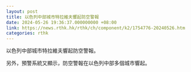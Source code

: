 ```yaml
---
layout: post
title: 以色列中部城市特拉維夫響起防空警報
date: 2024-05-26 19:36:37.000000000 +08:00
link: https://news.rthk.hk/rthk/ch/component/k2/1754776-20240526.htm
categories: rthk
---
```


以色列中部城市特拉維夫響起防空警報。

另外，預警系統又顯示，防空警報在以色列中部多個城市響起。
